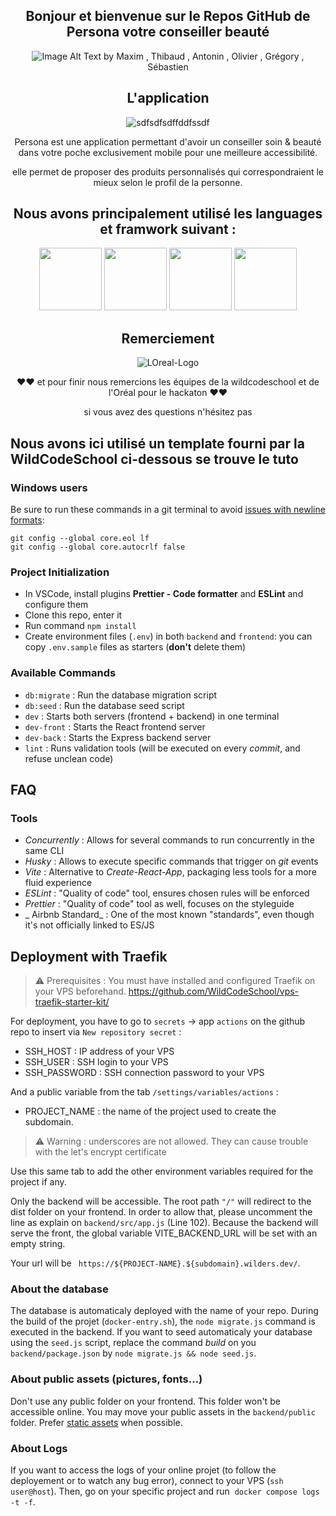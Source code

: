 <div align="center">

##  Bonjour et bienvenue sur le Repos GitHub de Persona votre conseiller beauté

![Image Alt Text](https://github.com/AntoPAA/JS-hackaton2-claD/assets/145461029/5b4d5756-1c87-4d2b-ac69-537b8945c0b0)
by Maxim , Thibaud , Antonin , Olivier , Grégory , Sébastien

##  L'application 

![sdfsdfsdffddfssdf](https://github.com/AntoPAA/JS-hackaton2-claD/assets/145461029/8112b3f7-463d-40dc-8374-69073c749da9)

Persona est une application permettant d'avoir un conseiller soin & beauté dans votre poche exclusivement mobile pour une meilleure accessibilité.

elle permet de proposer des produits personnalisés qui correspondraient le mieux selon le profil de la personne. 



##  Nous avons principalement utilisé les languages et framwork suivant :

<div align="center">


<img src="https://github.com/AntoPAA/JS-hackaton2-claD/assets/145461029/dc567c80-e873-486a-a416-3d567e7624c7" width="100">
<img src="https://github.com/AntoPAA/JS-hackaton2-claD/assets/145461029/877e283e-8e69-4cbc-bb48-cfe0041468cc" width="100">
<img src="https://github.com/AntoPAA/JS-hackaton2-claD/assets/145461029/8f957f12-d30b-4868-8d3f-627a2b5b2638" width="100">
<img src="https://github.com/AntoPAA/JS-hackaton2-claD/assets/145461029/2dd46c84-12c8-4f0d-ad55-d518be5ddd75" width="100">

</div>

##  Remerciement 

![LOreal-Logo](https://github.com/AntoPAA/JS-hackaton2-claD/assets/145461029/80a1b69b-0eab-47e3-9460-086966e988c3)

❤️❤️ et pour finir nous remercions les équipes de la wildcodeschool et de l'Oréal pour le hackaton ❤️❤️

si vous avez des questions n'hésitez pas


</div>


##  Nous avons ici utilisé un template fourni par la WildCodeSchool ci-dessous se trouve le tuto 

### Windows users

Be sure to run these commands in a git terminal to avoid [issues with newline formats](https://en.wikipedia.org/wiki/Newline#Issues_with_different_newline_formats):

```
git config --global core.eol lf
git config --global core.autocrlf false
```

### Project Initialization

- In VSCode, install plugins **Prettier - Code formatter** and **ESLint** and configure them
- Clone this repo, enter it
- Run command `npm install`
- Create environment files (`.env`) in both `backend` and `frontend`: you can copy `.env.sample` files as starters (**don't** delete them)

### Available Commands

- `db:migrate` : Run the database migration script
- `db:seed` : Run the database seed script
- `dev` : Starts both servers (frontend + backend) in one terminal
- `dev-front` : Starts the React frontend server
- `dev-back` : Starts the Express backend server
- `lint` : Runs validation tools (will be executed on every _commit_, and refuse unclean code)

## FAQ

### Tools

- _Concurrently_ : Allows for several commands to run concurrently in the same CLI
- _Husky_ : Allows to execute specific commands that trigger on _git_ events
- _Vite_ : Alternative to _Create-React-App_, packaging less tools for a more fluid experience
- _ESLint_ : "Quality of code" tool, ensures chosen rules will be enforced
- _Prettier_ : "Quality of code" tool as well, focuses on the styleguide
- _ Airbnb Standard_ : One of the most known "standards", even though it's not officially linked to ES/JS

## Deployment with Traefik

> ⚠️ Prerequisites : You must have installed and configured Traefik on your VPS beforehand.
> https://github.com/WildCodeSchool/vps-traefik-starter-kit/

For deployment, you have to go to `secrets` → app `actions` on the github repo to insert via `New repository secret` :

- SSH_HOST : IP address of your VPS
- SSH_USER : SSH login to your VPS
- SSH_PASSWORD : SSH connection password to your VPS

And a public variable from the tab `/settings/variables/actions` :

- PROJECT_NAME : the name of the project used to create the subdomain.

> ⚠️ Warning : underscores are not allowed. They can cause trouble with the let's encrypt certificate

Use this same tab to add the other environment variables required for the project if any.

Only the backend will be accessible. The root path `"/"` will redirect to the dist folder on your frontend. In order to allow that, please uncomment the line as explain on `backend/src/app.js` (Line 102).
Because the backend will serve the front, the global variable VITE_BACKEND_URL will be set with an empty string.

Your url will be ` https://${PROJECT-NAME}.${subdomain}.wilders.dev/`.

### About the database

The database is automaticaly deployed with the name of your repo. During the build of the projet (`docker-entry.sh`), the `node migrate.js` command is executed in the backend. If you want to seed automaticaly your database using the `seed.js` script, replace the command _build_ on you `backend/package.json` by `node migrate.js && node seed.js`.

### About public assets (pictures, fonts...)

Don't use any public folder on your frontend. This folder won't be accessible online. You may move your public assets in the `backend/public` folder. Prefer [static assets](https://vitejs.dev/guide/assets) when possible.

### About Logs

If you want to access the logs of your online projet (to follow the deployement or to watch any bug error), connect to your VPS (`ssh user@host`).
Then, go on your specific project and run  `docker compose logs -t -f`.
